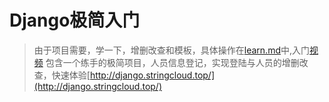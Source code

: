 # Django极简入门
> 由于项目需要，学一下，增删改查和模板，具体操作在[learn.md](./learn.md)中,入门[视频](https://www.bilibili.com/video/BV1pX4y1F7oz?p=10&spm_id_from=pageDriver&vd_source=f29d2b9725e212b510b052ff38de700d)
包含一个练手的极简项目，人员信息登记，实现登陆与人员的增删改查，快速体验[http://django.stringcloud.top/](http://django.stringcloud.top/)
